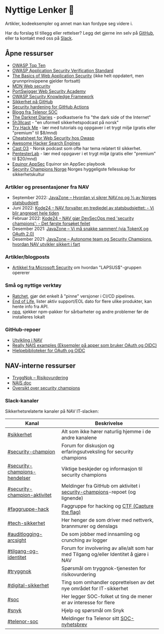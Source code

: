 # Nyttige Lenker 🔗

Artikler, kodeeksempler og annet man kan fordype seg videre i.

Har du forslag til tillegg eller rettelser? Legg det gjerne inn selv på [GitHub](https://github.com/navikt/security-playbook/blob/main/docs/05-lenker.md), eller ta kontakt med oss på [Slack](https://nav-it.slack.com/archives/CN8N938K1).

## Åpne ressurser

- [OWASP Top Ten](https://owasp.org/www-project-top-ten/)
- [OWASP Application Security Verification Standard](https://owasp.org/www-project-application-security-verification-standard/)
- [The Basics of Web Application Security](https://martinfowler.com/articles/web-security-basics.html) (ikke helt oppdatert, men grunnprinsippene gjelder fortsatt)
- [MDN Web security](https://developer.mozilla.org/en-US/docs/Web/Security)
- [PortSwigger Web Security Academy](https://portswigger.net/web-security)
- [OWASP Security Knowledge Framework](https://www.securityknowledgeframework.org/)
- [Sikkerhet på GitHub](https://github.com/features/security)
- [Security hardening for GitHub Actions](https://docs.github.com/en/actions/security-guides/security-hardening-for-github-actions)
- [Blogg fra Telenor SOC](https://telenorsoc.blogspot.com/)
- [The Darknet Diaries](https://darknetdiaries.com/) - podkastserie fra "the dark side of the Internet"
- [5h3llcast](https://open.spotify.com/show/76cxbNjWBBGzc486SV48YE) - "en uformell sikkerhetspodcast på norsk"
- [Try Hack Me](https://tryhackme.com/) - lær med tutorials og oppgaver i et trygt miljø (gratis eller "premium" til $8/mnd)
- [Cheatsheet for Web Security hos Owasp](https://cheatsheetseries.owasp.org/)
- [Awesome Hacker Search Engines](https://github.com/edoardottt/awesome-hacker-search-engines)
- [Cast O3](https://casto3.no/om-oss/) - Norsk podcast som ofte har tema relatert til sikkerhet.
- [PentesterLab](https://pentesterlab.com/) - lær med oppgaver i et trygt miljø (gratis eller "premium" til $20/mnd)
- [Equinor AppSec](https://equinor.github.io/appsec/#security-champion) Equinor sin AppSec playbook
- [Secyrity Champions Norge](https://securitychampions.no/) Norges hyggeligste fellesskap for sikkerhetskultur

### Artikler og presentasjoner fra NAV

- September 2022: [JavaZone – Hvordan vi sikrer NAV.no og ⅓ av Norges statsbudsjett](https://vimeo.com/748031584)
- Juni 2022: [Kode24 – NAV forvalter en tredjedel av statsbudsjettet: - Vi blir angrepet hele tiden](https://www.kode24.no/artikkel/nav-forvalter-en-tredjedel-av-statsbudsjettet-vi-blir-angrepet-hele-tiden/76410353)
- Februar 2022: [Kode24 – NAV gjør DevSecOps med 'security champions': - Det første forsøket feilet](https://www.kode24.no/artikkel/nav-gjor-devsecops-med-security-champions-det-forste-forsoket-feilet/75393687)
- Desember 2021: [JavaZone – Vi må snakke sammen! (via TokenX og OAuth 2.0)](https://vimeo.com/669150683)
- Desember 2021: [JavaZone – Autonome team og Security Champions, hvordan NAV utvikler sikkert i fart](https://vimeo.com/669321429)

### Artikler/blogposts

- [Artikkel fra Microsoft Security](https://www.microsoft.com/security/blog/2022/03/22/dev-0537-criminal-actor-targeting-organizations-for-data-exfiltration-and-destruction/) om hvordan "LAPSUS$"-gruppen opererer

### Små og nyttige verktøy

- [Ratchet](https://github.com/sethvargo/ratchet), gjør det enkelt å "pinne" versjoner i CI/CD pipelines.
- [End of Life](https://endoflife.date/), lister aktiv support/EOL dato for flere ulike produkter, kan hente info fra API.
- [npq](https://www.npmjs.com/package/npq), sjekker npm-pakker for sårbarheter og andre problemer før de installeres lokalt

### GitHub-repoer

- [Utvikling i NAV](https://github.com/navikt/utvikling)
- [Really NAIS examples (Eksempler på apper som bruker OAuth og OIDC)](https://github.com/nais/examples)
- [Hjelpebiblioteker for OAuth og OIDC](https://github.com/navikt/token-support)

## NAV-interne ressurser

- [TryggNok – Risikovurdering](https://apps.powerapps.com/play/f8517640-ea01-46e2-9c09-be6b05013566)
- [NAIS doc](https://doc.nais.io/)
- [Oversikt over security champions](https://teamkatalog.nav.no/dashboard/members/role/SECURITY_CHAMPION)

### Slack-kanaler

Sikkerhetsrelaterte kanaler på NAV IT-slacken:

| Kanal                                                                          | Beskrivelse                                                                                                                |
| ------------------------------------------------------------------------------ | -------------------------------------------------------------------------------------------------------------------------- |
| [#sikkerhet](https://nav-it.slack.com/archives/C6UBU9EAU)                      | Alt som ikke hører naturlig hjemme i de andre kanalene                                                                     |
| [#security-champion](https://nav-it.slack.com/archives/CN8N938K1)              | Forum for diskusjon og erfaringsutveksling for security champions                                                          |
| [#security-champions-hendelser](https://nav-it.slack.com/archives/C030XCYD5RU) | Viktige beskjeder og informasjon til security champions                                                                    |
| [#security-champion-aktivitet](https://nav-it.slack.com/archives/C0314EZ719S)  | Meldinger fra GitHub om aktivitet i [security-champions](https://github.com/navikt/security-playbook)-repoet (og lignende) |
| [#faggruppe-hack](https://nav-it.slack.com/archives/C045XD7KV32)               | Faggruppe for hacking og [CTF (Capture the flag)](/docs/wordlist#capture-the-flag-ctf)                                     |
| [#tech-sikkerhet](https://nav-it.slack.com/archives/CCSET7820)                 | Her henger de som driver med nettverk, brannmurer og denslags                                                              |
| [#auditlogging-arcsight](https://nav-it.slack.com/archives/C014576K5TQ)        | De som jobber med innsamling og crunching av logger                                                                        |
| [#tilgang-og-identitet](https://nav-it.slack.com/archives/C025DDBBSLU)         | Forum for involvering av alle/alt som har med Tilgang og/eller Identitet å gjøre i NAV                                     |
| [#tryggnok](https://nav-it.slack.com/archives/CQ0D5HLSW)                       | Spørsmål om tryggnok-tjenesten for risikovurdering                                                                         |
| [#digital-sikkerhet](https://nav-it.slack.com/archives/C026BETG37H)            | Ting som omhandler opprettelsen av det nye området for IT-sikkerhet                                                        |
| [#soc](https://nav-it.slack.com/archives/C0162CBNJRJ)                          | Her legger SOC-folket ut ting de mener er av interesse for flere                                                           |
| [#snyk](https://nav-it.slack.com/archives/C02KF9C5XSM)                         | Hjelp og spørsmål om Snyk                                                                                                  |
| [#telenor-soc](https://nav-it.slack.com/archives/C02TC0HRK0E)                  | Meldinger fra Telenor sitt [SOC-nyhetsbrev](https://telenorsoc-news.blogspot.com/)                                         |
